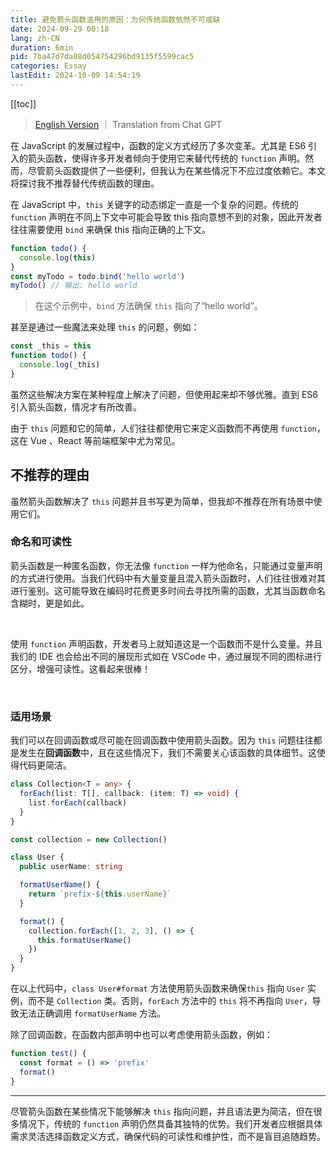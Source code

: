 ```yaml
---
title: 避免箭头函数滥用的原因：为何传统函数依然不可或缺
date: 2024-09-29 00:18
lang: zh-CN
duration: 6min
pid: 7ba47d7da08d054754296bd9135f5599cac5
categories: Essay
lastEdit: 2024-10-09 14:54:19
---
```

[[toc]]

> [English Version](/posts/why-not-arrow-functions-en) ｜ Translation from Chat GPT

在 JavaScript 的发展过程中，函数的定义方式经历了多次变革。尤其是 ES6 引入的箭头函数，使得许多开发者倾向于使用它来替代传统的 `function` 声明。然而，尽管箭头函数提供了一些便利，但我认为在某些情况下不应过度依赖它。本文将探讨我不推荐替代传统函数的理由。

在 JavaScript 中，`this` 关键字的动态绑定一直是一个复杂的问题。传统的 `function` 声明在不同上下文中可能会导致 this 指向意想不到的对象，因此开发者往往需要使用 `bind` 来确保 this 指向正确的上下文。

```js
function todo() {
  console.log(this)
}
const myTodo = todo.bind('hello world')
myTodo() // 输出: hello world
```

> 在这个示例中，`bind` 方法确保 `this` 指向了“hello world”。

甚至是通过一些魔法来处理 `this` 的问题，例如：

```js
const _this = this
function todo() {
  console.log(_this)
}
```

虽然这些解决方案在某种程度上解决了问题，但使用起来却不够优雅。直到 ES6 引入箭头函数，情况才有所改善。

由于 `this` 问题和它的简单，人们往往都使用它来定义函数而不再使用 `function`，这在 Vue 、React 等前端框架中尤为常见。

## 不推荐的理由

虽然箭头函数解决了 `this` 问题并且书写更为简单，但我却不推荐在所有场景中使用它们。

### 命名和可读性

箭头函数是一种匿名函数，你无法像 `function` 一样为他命名，只能通过变量声明的方式进行使用。当我们代码中有大量变量且混入箭头函数时，人们往往很难对其进行鉴别。这可能导致在编码时花费更多时间去寻找所需的函数，尤其当函数命名含糊时，更是如此。

<img src="/images/why-not-arrow-functions-dark.png" class="hidden dark:block" alt="" />
<img src="/images/why-not-arrow-functions-light.png" class="dark:hidden" alt=""/>

使用 `function` 声明函数，开发者马上就知道这是一个函数而不是什么变量。并且我们的 IDE 也会给出不同的展现形式如在 VSCode 中，通过展现不同的图标进行区分，增强可读性。这看起来很棒！

<img src="/images/why-not-arrow-functions-tradition-dark.png" class="hidden dark:block" alt="" />
<img src="/images/why-not-arrow-functions-tradition-light.png" class="dark:hidden" alt=""/>

### 适用场景

我们可以在回调函数或尽可能在回调函数中使用箭头函数。因为 `this` 问题往往都是发生在**回调函数**中，且在这些情况下，我们不需要关心该函数的具体细节。这使得代码更简洁。

```ts
class Collection<T = any> {
  forEach(list: T[], callback: (item: T) => void) {
    list.forEach(callback)
  }
}

const collection = new Collection()

class User {
  public userName: string

  formatUserName() {
    return `prefix-${this.userName}`
  }

  format() {
    collection.forEach([1, 2, 3], () => {
      this.formatUserName()
    })
  }
}
```

在以上代码中，`class User#format` 方法使用箭头函数来确保`this` 指向 `User` 实例，而不是 `Collection` 类。否则，`forEach` 方法中的 `this` 将不再指向 `User`，导致无法正确调用 `formatUserName` 方法。

除了回调函数，在函数内部声明中也可以考虑使用箭头函数，例如：

```ts
function test() {
  const format = () => 'prefix'
  format()
}
```

---

尽管箭头函数在某些情况下能够解决 `this` 指向问题，并且语法更为简洁，但在很多情况下，传统的 `function` 声明仍然具备其独特的优势。我们开发者应根据具体需求灵活选择函数定义方式，确保代码的可读性和维护性，而不是盲目追随趋势。
